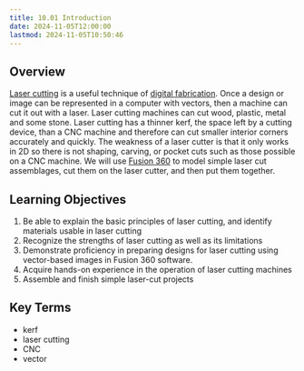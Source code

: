 ```yaml
---
title: 10.01 Introduction
date: 2024-11-05T12:00:00
lastmod: 2024-11-05T10:50:46
---
```


## Overview

[Laser cutting](./10-02-laser-cutting.md) is a useful technique of [digital fabrication](../../../../digital-fabrication/digital-fabrication.md). Once a design or image can be represented in a computer with vectors, then a machine can cut it out with a laser. Laser cutting machines can cut wood, plastic, metal and some stone. Laser cutting has a thinner kerf, the space left by a cutting device, than a CNC machine and therefore can cut smaller interior corners accurately and quickly. The weakness of a laser cutter is that it only works in 2D so there is not shaping, carving, or pocket cuts such as those possible on a CNC machine. We will use [Fusion 360](../../../../3d-modeling/fusion-360/fusion-360.md) to model simple laser cut assemblages, cut them on the laser cutter, and then put them together.

## Learning Objectives

1. Be able to explain the basic principles of laser cutting, and identify materials usable in laser cutting
2. Recognize the strengths of laser cutting as well as its limitations
3. Demonstrate proficiency in preparing designs for laser cutting using vector-based images in Fusion 360 software.
4. Acquire hands-on experience in the operation of laser cutting machines
5. Assemble and finish simple laser-cut projects

## Key Terms

- kerf
- laser cutting
- CNC
- vector
